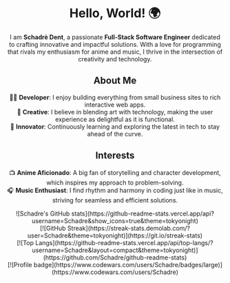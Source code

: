 <div id="header" align="center">
    <h1>Hello, World! 🌍</h1>
    <p>
        I am <strong>Schadrè Dent</strong>, a passionate <strong>Full-Stack Software Engineer</strong> dedicated to crafting innovative and impactful solutions. With a love for programming that rivals my enthusiasm for anime and music, I thrive in the intersection of creativity and technology.
    </p>
    <h2>About Me</h2>
    <p align="center">
        👨‍💻 <strong>Developer</strong>: I enjoy building everything from small business sites to rich interactive web apps.<br>
        🎨 <strong>Creative</strong>: I believe in blending art with technology, making the user experience as delightful as it is functional.<br>
        🚀 <strong>Innovator</strong>: Continuously learning and exploring the latest in tech to stay ahead of the curve.<br>
    </p>
    <h2>Interests</h2>
    <p align="center">
        📺 <strong>Anime Aficionado</strong>: A big fan of storytelling and character development, which inspires my approach to problem-solving.<br>
        🎧 <strong>Music Enthusiast</strong>: I find rhythm and harmony in coding just like in music, striving for seamless and efficient solutions.<br>
    </p>
</div>

<div align="center">
    ![Schadre's GitHub stats](https://github-readme-stats.vercel.app/api?username=Schadre&show_icons=true&theme=tokyonight)
</div>

<div align="center">
    [![GitHub Streak](https://streak-stats.demolab.com/?user=Schadre&theme=tokyonight)](https://git.io/streak-stats)
</div>

<div align="center">
    [![Top Langs](https://github-readme-stats.vercel.app/api/top-langs/?username=Schadre&layout=compact&theme=tokyonight)](https://github.com/Schadre/github-readme-stats)
</div>

<div align="center">
    [![Profile badge](https://www.codewars.com/users/Schadre/badges/large)](https://www.codewars.com/users/Schadre)
</div>
